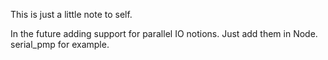 This is just a little note to self.

In the future adding support for parallel IO notions. Just add them in Node. serial_pmp for example.